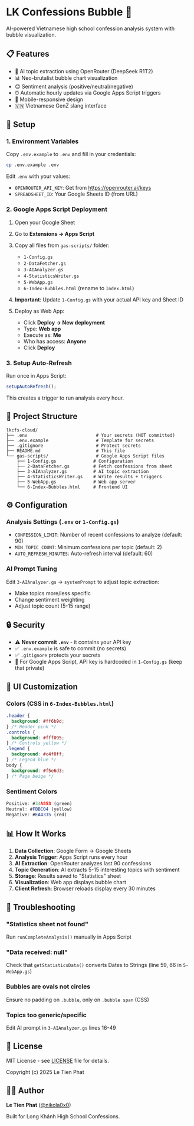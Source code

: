 # LK Confessions Bubble 🫧

AI-powered Vietnamese high school confession analysis system with bubble visualization.

## 📋 Features

- 🤖 AI topic extraction using OpenRouter (DeepSeek R1T2)
- 📊 Neo-brutalist bubble chart visualization
- 😊 Sentiment analysis (positive/neutral/negative)
- ⏰ Automatic hourly updates via Google Apps Script triggers
- 📱 Mobile-responsive design
- 🇻🇳 Vietnamese GenZ slang interface

## 🚀 Setup

### 1. Environment Variables

Copy `.env.example` to `.env` and fill in your credentials:

```bash
cp .env.example .env
```

Edit `.env` with your values:

- `OPENROUTER_API_KEY`: Get from https://openrouter.ai/keys
- `SPREADSHEET_ID`: Your Google Sheets ID (from URL)

### 2. Google Apps Script Deployment

1. Open your Google Sheet
2. Go to **Extensions → Apps Script**
3. Copy all files from `gas-scripts/` folder:

   - `1-Config.gs`
   - `2-DataFetcher.gs`
   - `3-AIAnalyzer.gs`
   - `4-StatisticsWriter.gs`
   - `5-WebApp.gs`
   - `6-Index-Bubbles.html` (rename to `Index.html`)

4. **Important**: Update `1-Config.gs` with your actual API key and Sheet ID

5. Deploy as Web App:
   - Click **Deploy → New deployment**
   - Type: **Web app**
   - Execute as: **Me**
   - Who has access: **Anyone**
   - Click **Deploy**

### 3. Setup Auto-Refresh

Run once in Apps Script:

```javascript
setupAutoRefresh();
```

This creates a trigger to run analysis every hour.

## 📁 Project Structure

```
lkcfs-cloud/
├── .env                          # Your secrets (NOT committed)
├── .env.example                  # Template for secrets
├── .gitignore                    # Protect secrets
├── README.md                     # This file
└── gas-scripts/                  # Google Apps Script files
    ├── 1-Config.gs              # Configuration
    ├── 2-DataFetcher.gs         # Fetch confessions from sheet
    ├── 3-AIAnalyzer.gs          # AI topic extraction
    ├── 4-StatisticsWriter.gs    # Write results + triggers
    ├── 5-WebApp.gs              # Web app server
    └── 6-Index-Bubbles.html     # Frontend UI
```

## ⚙️ Configuration

### Analysis Settings (`.env` or `1-Config.gs`)

- `CONFESSION_LIMIT`: Number of recent confessions to analyze (default: 90)
- `MIN_TOPIC_COUNT`: Minimum confessions per topic (default: 2)
- `AUTO_REFRESH_MINUTES`: Auto-refresh interval (default: 60)

### AI Prompt Tuning

Edit `3-AIAnalyzer.gs` → `systemPrompt` to adjust topic extraction:

- Make topics more/less specific
- Change sentiment weighting
- Adjust topic count (5-15 range)

## 🔒 Security

- ⚠️ **Never commit `.env`** - it contains your API key
- ✅ `.env.example` is safe to commit (no secrets)
- ✅ `.gitignore` protects your secrets
- 🔑 For Google Apps Script, API key is hardcoded in `1-Config.gs` (keep that private)

## 🎨 UI Customization

### Colors (CSS in `6-Index-Bubbles.html`)

```css
.header {
  background: #ff6b9d;
} /* Header pink */
.controls {
  background: #fff095;
} /* Controls yellow */
.legend {
  background: #c4f0ff;
} /* Legend blue */
body {
  background: #f5e6d3;
} /* Page beige */
```

### Sentiment Colors

```javascript
Positive: #34A853 (green)
Neutral: #FBBC04 (yellow)
Negative: #EA4335 (red)
```

## 📊 How It Works

1. **Data Collection**: Google Form → Google Sheets
2. **Analysis Trigger**: Apps Script runs every hour
3. **AI Extraction**: OpenRouter analyzes last 90 confessions
4. **Topic Generation**: AI extracts 5-15 interesting topics with sentiment
5. **Storage**: Results saved to "Statistics" sheet
6. **Visualization**: Web app displays bubble chart
7. **Client Refresh**: Browser reloads display every 30 minutes

## 🐛 Troubleshooting

### "Statistics sheet not found"

Run `runCompleteAnalysis()` manually in Apps Script

### "Data received: null"

Check that `getStatisticsData()` converts Dates to Strings (line 59, 66 in `5-WebApp.gs`)

### Bubbles are ovals not circles

Ensure no padding on `.bubble`, only on `.bubble span` (CSS)

### Topics too generic/specific

Edit AI prompt in `3-AIAnalyzer.gs` lines 16-49

## 📝 License

MIT License - see [LICENSE](LICENSE) file for details.

Copyright (c) 2025 Le Tien Phat

## 👨‍💻 Author

**Le Tien Phat** ([@nikola0x0](https://github.com/nikola0x0))

Built for Long Khánh High School Confessions.
